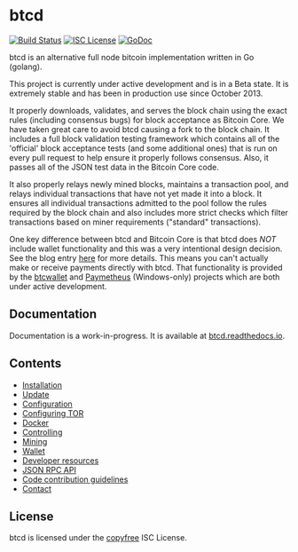 # btcd

[![Build Status](https://travis-ci.org/btcsuite/btcd.png?branch=master)](https://travis-ci.org/btcsuite/btcd)
[![ISC License](http://img.shields.io/badge/license-ISC-blue.svg)](http://copyfree.org)
[![GoDoc](https://img.shields.io/badge/godoc-reference-blue.svg)](http://godoc.org/github.com/btcsuite/btcd)

btcd is an alternative full node bitcoin implementation written in Go (golang).

This project is currently under active development and is in a Beta state.  It
is extremely stable and has been in production use since October 2013.

It properly downloads, validates, and serves the block chain using the exact
rules (including consensus bugs) for block acceptance as Bitcoin Core.  We have
taken great care to avoid btcd causing a fork to the block chain.  It includes a
full block validation testing framework which contains all of the 'official'
block acceptance tests (and some additional ones) that is run on every pull
request to help ensure it properly follows consensus.  Also, it passes all of
the JSON test data in the Bitcoin Core code.

It also properly relays newly mined blocks, maintains a transaction pool, and
relays individual transactions that have not yet made it into a block.  It
ensures all individual transactions admitted to the pool follow the rules
required by the block chain and also includes more strict checks which filter
transactions based on miner requirements ("standard" transactions).

One key difference between btcd and Bitcoin Core is that btcd does *NOT* include
wallet functionality and this was a very intentional design decision.  See the
blog entry [here](https://web.archive.org/web/20171125143919/https://blog.conformal.com/btcd-not-your-moms-bitcoin-daemon)
for more details.  This means you can't actually make or receive payments
directly with btcd.  That functionality is provided by the
[btcwallet](https://github.com/btcsuite/btcwallet) and
[Paymetheus](https://github.com/btcsuite/Paymetheus) (Windows-only) projects
which are both under active development.

## Documentation

Documentation is a work-in-progress. It is available at [btcd.readthedocs.io](https://btcd.readthedocs.io/en/docu/).

## Contents

* [Installation](installation.md)
* [Update](update.md)
* [Configuration](configuration.md)
* [Configuring TOR](configuring_tor.md)
* [Docker](using_docker.md)
* [Controlling](controlling.md)
* [Mining](mining.md)
* [Wallet](wallet.md)
* [Developer resources](developer_resources.md)
* [JSON RPC API](json_rpc_api.md)
* [Code contribution guidelines](code_contribution_guidelines.md)
* [Contact](contact.md)

## License

btcd is licensed under the [copyfree](http://copyfree.org) ISC License.

